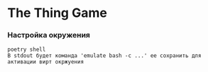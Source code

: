 # The Thing Game


### Настройка окружения
```commandline
poetry shell 
В stdout будет команда 'emulate bash -c ...' ее сохранить для активации вирт окржуения
```